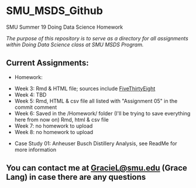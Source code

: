 # SMU_MSDS_Github   
SMU Summer 19 Doing Data Science Homework 

*The purpose of this repository is to serve as a directory for all assignments within Doing Data Science class at SMU MSDS Program.*

## **Current Assignments:**
  * Homework:
  + Week 3: Rmd & HTML file; sources include [FiveThirtyEight](https://github.com/rudeboybert/fivethirtyeight)
  + Week 4: TBD
  + Week 5: Rmd, HTML & csv file all listed with "Assignment 05" in the commit comment
  + Week 6: Saved in the /Homework/ folder (I'll be trying to save everything here from now on) Rmd, html & csv file
  + Week 7: no homework to upload
  + Week 8: no homework to upload
  * Case Study 01: Anheuser Busch Distillery Analysis, see ReadMe for more information
  
## You can contact me at GracieL@smu.edu (Grace Lang) in case there are any questions

